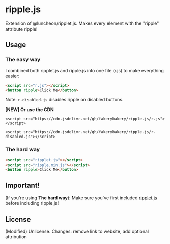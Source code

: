 # ripple.js
Extension of @luncheon/ripplet.js. Makes every element with the "ripple" attribute ripple!

## Usage

### The easy way

I combined both ripplet.js and ripple.js into one file (r.js) to make everything easier:

```html
<script src="r.js"></script>
<button ripple>Click Me</button>
```

Note: `r-disabled.js` disables ripple on disabled buttons.

**[NEW] Or use the CDN**

`<script src="https://cdn.jsdelivr.net/gh/fakerybakery/ripple.js/r.js"></script>`

`<script src="https://cdn.jsdelivr.net/gh/fakerybakery/ripple.js/r-disabled.js"></script>`

### The hard way

```html
<script src="ripplet.js"></script>
<script src="ripple.min.js"></script>
<button ripple>Click Me</button>
```

## Important!

(If you're using **The hard way**): Make sure you've first included [ripplet.js](https://github.com/luncheon/ripplet.js/) before including ripple.js!

## License

(Modified) Unlicense. Changes: remove link to website, add optional attribution
